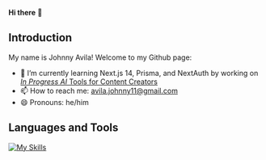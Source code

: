 **Hi there** 👋

## Introduction
My name is Johnny Avila! Welcome to my Github page:

- 🔭 I’m currently learning Next.js 14, Prisma, and NextAuth by working on [*In Progress AI* Tools for Content Creators]([https://wavelength-2hp9.onrender.com/](https://aitoolaggregator-johnny-2123.vercel.app/))
- 📫 How to reach me: avila.johnny11@gmail.com
- 😄 Pronouns: he/him

## Languages and Tools
[![My Skills](https://skillicons.dev/icons?i=js,py,nextjs,tailwind,react,redux,nodejs,postgres,flask,sequelize,sqlite,firebase,html,css)](https://skillicons.dev)




<!---

[![GitHub stats](https://github-readme-stats.vercel.app/api?username=johnny-2123)](https://github.com/anuraghazra/github-readme-stats)

- 🌱 I’m currently learning ...
- ⚡ Fun fact: 
- 💬 Ask me about ...
- 👯 I’m looking to collaborate on ...
- 🤔 I’m looking for help with ...
-->



